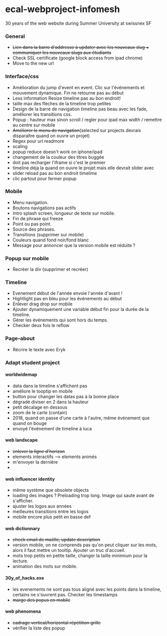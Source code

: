 # ecal-webproject-infomesh
30 years of the web website during Summer University at swissnex SF

### General
- ~~Lien dans la barre d'addresse à updater avec les nouveaux slug + communiquer les nouveaux slugs aux étudiants~~
- Check SSL certificate (google block access from ipad chrome)
- Move to the new url

### Interface/css
- Amélioration du jump d'event en event. Clic sur l'événements et mouvement dynamique. Fin ne retourne pas au début
- Less information Resize timeline pas au bon endroit!
- taille max des flèches de la timeline trop petites 
- Design de la barre de navigation timeline pas beau avec les fade, améliorer les transitions css. 
- Popup : hauteur max sinon scroll / regler pour ipad max width / remettre au centre sur mobile
- ~~Améliorer le menu de navigation~~(selected sur projects devrais disparaître quand on ouvre un projet)
- Regex pour url readmore
- <Project by> scaling
- popup reduce doesn't work on iphone/ipad
- changement de la couleur des titres buggée
- doit pas recharger l'iframe si c'est le premier
- timeline déja la quand on ouvre le projet mais elle devrait slider avec
- slider reload pas au bon endroit timelime
- clic partout pour fermer popup

### Mobile
- Menu navigation.
- Boutons navigations pas actifs
- Intro splash screen, longueur de texte sur mobile. 
- Fin de phrase qui freeze
- Point ou pas point.
- Source des phrases. 
- Transitions (supprimer sur mobile)
- Couleurs quand fond noir/fond blanc
- Message pour annoncer que la version mobile est réduite ?

### Popup sur mobile
- Recréer la div (supprimer et recréer)


### Timeline
- Evenement début de l'année envoie l'année d'avant !
- Hightlight pas en bleu pour les événements au début
- Enlever drag drop sur mobile
- Ajouter dynamiquement une variable début fin pour la durée de la timeline.
- Gérer les événements qui sont hors du temps. 
- Checker deux fois le reflow

### Page-about
- Récrire le texte avec Eryk
  

### Adapt student project
#### worldwidemap
- data dans la timeline s'affichent pas
- améliore le tooptip en mobile
- button pour changer les datas pas à la bonne place
- dégradé diviser en 2 dans la hauteur
- petit décalage en dessous
- zoom de le carte (contain)
- 2018, quand on passe d'une carte à l'autre, même événement que quand on bouge 
- envoyé l'événement de timeline à luca

#### web landscape
- ~~enlever la ligne d'horizon~~
- elements interactifs --> elements animés
- m'envoyer la dernière
- 

#### web influencer identity
- même système que obsolete objects
- loading des images ? Preloading trop long. Image qui saute avant de s'afficher.
- ajuster les logos aux années
- meilleures transitions entre les logos
- mobile encore plus petit en basse def


#### web dictionnary
- ~~check email de maëlle, update description~~
- version mobile, on ne comprends pas qu'on peut cliquer sur les mots, alors il faut mettre un tooltip. Ajouter un truc d'accueil.
- mots trop petits en petite taille, changer la taille minimium pour la lecture.
- animation des mots sur mobile.

#### 30y_of_hacks.exe
- les evenements ne sont pas tous aligné avec les points dans la timeline, certains ne s'ouvrent pas. Checker les timestamps
- ~~marge des popus en mobile~~

#### web phenomena 
- ~~cadrage vertical/horizontal répétition grille~~
- vérifier la liste des popup









